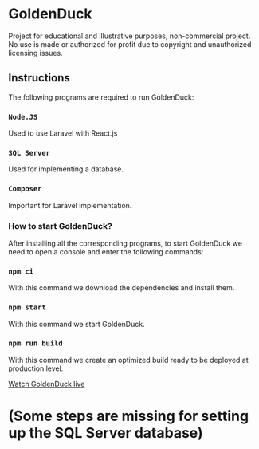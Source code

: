 # GoldenDuck
Project for educational and illustrative purposes, non-commercial project. No use is made or authorized for profit due to copyright and unauthorized licensing issues.

## Instructions
The following programs are required to run GoldenDuck:

### `Node.JS`
Used to use Laravel with React.js

### `SQL Server`
Used for implementing a database.

### `Composer`
Important for Laravel implementation.

### How to start GoldenDuck?
After installing all the corresponding programs, to start GoldenDuck we need to open a console and enter the following commands:

### `npm ci`
With this command we download the dependencies and install them.

### `npm start`
With this command we start GoldenDuck.

### `npm run build`
With this command we create an optimized build ready to be deployed at production level.

[Watch GoldenDuck live](https://goldenduck.netlify.app/)

# (Some steps are missing for setting up the SQL Server database)
